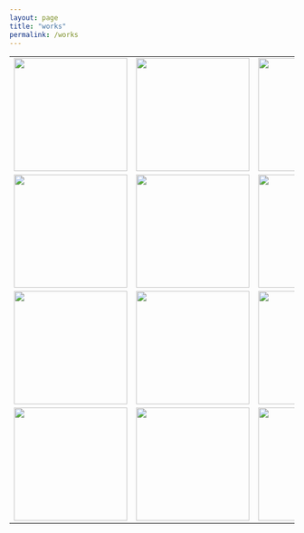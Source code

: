 ```yaml
---
layout: page
title: "works"
permalink: /works
---
```


<style>
  table {
    border: none;
    background-color: transparent;
  }

  td {
    border: none;
    background-color: transparent;
    text-align: center;
  }

  img {
    max-width: 100%; /* Ensure images don't exceed the container width */
    height: auto; /* Maintain aspect ratio */
  }

  /* Media query for smartphones */
  @media (max-width: 768px) {
    table {
      width: 100%; /* Make the table full-width on small screens */
    }

    td {
      display: block; /* Stack table cells vertically on small screens */
      margin-bottom: 20px; /* Add some space between cells */
    }

    img {
      width: 100%; /* Make images full-width within table cells */
    }
  }
</style>


<table style="border:none; background-color: transparent;">
  <tr>
    <td style="border:none; background-color: transparent;">
      <a href="works/shifting">
        <img src="https://github.com/kbys88/kbys88.github.io/assets/142012962/1712d49f-1cce-47d9-b1bf-ab21e4d705d5" width="200px" height="200px">
      </a>
    </td>
    <td style="border:none; background-color: transparent;">
     <a href="works/ihavent">
      <img src="https://github.com/kbys88/kbys88.github.io/assets/142012962/cae87bea-f470-418c-97e2-17018d939009" width="200px" height="200px">
      </a>
    </td>
    <td style="border:none; background-color: transparent;">
      <a href="works/etre">
        <img src="https://github.com/kbys88/kbys88.github.io/assets/142012962/ddbb0642-a47f-4ad4-8b8d-244501c15aba" width="200px" height="200px">
      </a>
    </td>
  </tr>
  <tr>
    <td style="border:none; background-color: transparent;">
      <a href="works/day0">
      <img src="https://github.com/kbys88/kbys88.github.io/assets/142012962/5eec1517-27b1-44f2-9277-7ca69eb1ad91" width="200px" height="200px">
     </a>
      </td>
    <td style="border:none; background-color: transparent;">
      <a href="works/donthitme">
      <img src="https://github.com/kbys88/kbys88.github.io/assets/142012962/dac9cbd1-7a0d-49c0-9e9e-999ff662d23a" width="200px" height="200px">
     </a>
    </td>
    <td style="border:none; background-color: transparent;">
       <a href="works/ovni">
      <img src="https://github.com/kbys88/kbys88.github.io/assets/142012962/1c3f180d-c851-42e0-ba7b-3a8e9d37f568" width="200px" height="200px">
      </a>
    </td>
  </tr>
  <tr>
    <td style="border:none; background-color: transparent;">
      <a href="works/poetry">
      <img src="https://github.com/kbys88/kbys88.github.io/assets/142012962/dac5b2d6-3290-406b-a333-1468119f46ee" width="200px" height="200px">
      </a>
    </td>
    <td style="border:none; background-color: transparent;">
     <a href="works/spin">
      <img src="https://github.com/kbys88/kbys88.github.io/assets/142012962/6542237b-f8a5-40dc-baf0-d948ea38a88e" width="200px" height="200px">
       </a>
     </td>
    <td style="border:none; background-color: transparent;">
                       <a href="works/taito">
      <img src="https://github.com/kbys88/kbys88.github.io/assets/142012962/0f6f36ca-38f9-48d5-b43a-a47b5d89f1a8" width="200px" height="200px">
                                    </a>
    </td>
  </tr>
  <tr>
    <td style="border:none; background-color: transparent;">
                 <a href="works/emergences">
          <img src="https://github.com/kbys88/kbys88.github.io/assets/142012962/45d79e30-9287-4523-9dc8-2f37df831696" width="200px" height="200px">
           </a>
    </td>
    <td style="border:none; background-color: transparent;">
            <a href="works/realite">
      <img src="https://github.com/kbys88/kbys88.github.io/assets/142012962/5dd8dd9f-237a-4051-8523-247fe8ff1358" width="200px" height="200px">
            </a>
    </td>
    <td style="border:none; background-color: transparent;">
           <a href="works/doyou">
      <img src="https://github.com/kbys88/kbys88.github.io/assets/142012962/1705a068-26e3-4375-bded-32095c5f58ca" width="200px" height="200px">
      </a>
    </td>
  </tr>
</table>
